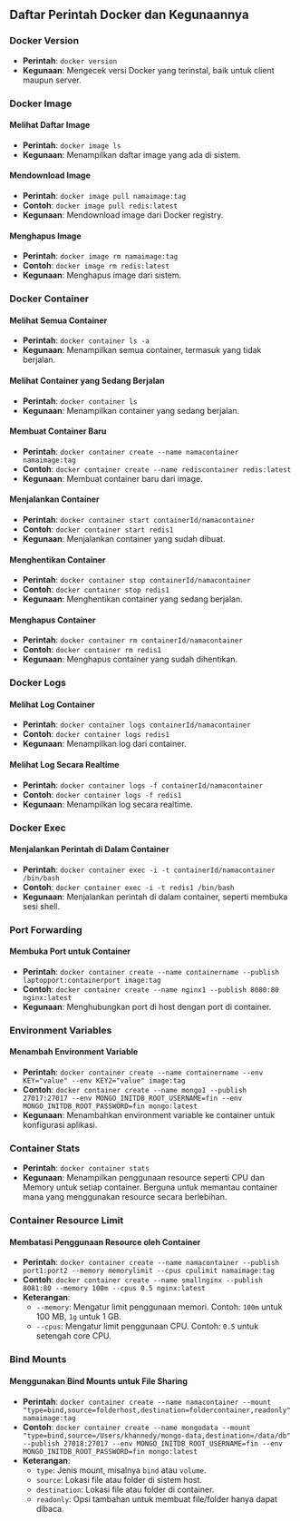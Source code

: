 ## Daftar Perintah Docker dan Kegunaannya

### Docker Version

- **Perintah**: `docker version`
- **Kegunaan**: Mengecek versi Docker yang terinstal, baik untuk client maupun server.

### Docker Image

#### Melihat Daftar Image
- **Perintah**: `docker image ls`
- **Kegunaan**: Menampilkan daftar image yang ada di sistem.

#### Mendownload Image
- **Perintah**: `docker image pull namaimage:tag`
- **Contoh**: `docker image pull redis:latest`
- **Kegunaan**: Mendownload image dari Docker registry.

#### Menghapus Image
- **Perintah**: `docker image rm namaimage:tag`
- **Contoh**: `docker image rm redis:latest`
- **Kegunaan**: Menghapus image dari sistem.

### Docker Container

#### Melihat Semua Container
- **Perintah**: `docker container ls -a`
- **Kegunaan**: Menampilkan semua container, termasuk yang tidak berjalan.

#### Melihat Container yang Sedang Berjalan
- **Perintah**: `docker container ls`
- **Kegunaan**: Menampilkan container yang sedang berjalan.

#### Membuat Container Baru
- **Perintah**: `docker container create --name namacontainer namaimage:tag`
- **Contoh**: `docker container create --name rediscontainer redis:latest`
- **Kegunaan**: Membuat container baru dari image.

#### Menjalankan Container
- **Perintah**: `docker container start containerId/namacontainer`
- **Contoh**: `docker container start redis1`
- **Kegunaan**: Menjalankan container yang sudah dibuat.

#### Menghentikan Container
- **Perintah**: `docker container stop containerId/namacontainer`
- **Contoh**: `docker container stop redis1`
- **Kegunaan**: Menghentikan container yang sedang berjalan.

#### Menghapus Container
- **Perintah**: `docker container rm containerId/namacontainer`
- **Contoh**: `docker container rm redis1`
- **Kegunaan**: Menghapus container yang sudah dihentikan.

### Docker Logs

#### Melihat Log Container
- **Perintah**: `docker container logs containerId/namacontainer`
- **Contoh**: `docker container logs redis1`
- **Kegunaan**: Menampilkan log dari container.

#### Melihat Log Secara Realtime
- **Perintah**: `docker container logs -f containerId/namacontainer`
- **Contoh**: `docker container logs -f redis1`
- **Kegunaan**: Menampilkan log secara realtime.

### Docker Exec

#### Menjalankan Perintah di Dalam Container
- **Perintah**: `docker container exec -i -t containerId/namacontainer /bin/bash`
- **Contoh**: `docker container exec -i -t redis1 /bin/bash`
- **Kegunaan**: Menjalankan perintah di dalam container, seperti membuka sesi shell.

### Port Forwarding

#### Membuka Port untuk Container
- **Perintah**: `docker container create --name containername --publish laptopport:containerport image:tag`
- **Contoh**: `docker container create --name nginx1 --publish 8080:80 nginx:latest`
- **Kegunaan**: Menghubungkan port di host dengan port di container.

### Environment Variables

#### Menambah Environment Variable
- **Perintah**: `docker container create --name containername --env KEY="value" --env KEY2="value" image:tag`
- **Contoh**: `docker container create --name mongo1 --publish 27017:27017 --env MONGO_INITDB_ROOT_USERNAME=fin --env MONGO_INITDB_ROOT_PASSWORD=fin mongo:latest`
- **Kegunaan**: Menambahkan environment variable ke container untuk konfigurasi aplikasi.

### Container Stats

- **Perintah**: `docker container stats`
- **Kegunaan**: Menampilkan penggunaan resource seperti CPU dan Memory untuk setiap container. Berguna untuk memantau container mana yang menggunakan resource secara berlebihan.

### Container Resource Limit

#### Membatasi Penggunaan Resource oleh Container
- **Perintah**: `docker container create --name namacontainer --publish port1:port2 --memory memorylimit --cpus cpulimit namaimage:tag`
- **Contoh**: `docker container create --name smallnginx --publish 8081:80 --memory 100m --cpus 0.5 nginx:latest`
- **Keterangan**:
    - `--memory`: Mengatur limit penggunaan memori. Contoh: `100m` untuk 100 MB, `1g` untuk 1 GB.
    - `--cpus`: Mengatur limit penggunaan CPU. Contoh: `0.5` untuk setengah core CPU.

### Bind Mounts

#### Menggunakan Bind Mounts untuk File Sharing
- **Perintah**: `docker container create --name namacontainer --mount "type=bind,source=folderhost,destination=foldercontainer,readonly" namaimage:tag`
- **Contoh**: `docker container create --name mongodata --mount "type=bind,source=/Users/khannedy/mongo-data,destination=/data/db" --publish 27018:27017 --env MONGO_INITDB_ROOT_USERNAME=fin --env MONGO_INITDB_ROOT_PASSWORD=fin mongo:latest`
- **Keterangan**:
    - `type`: Jenis mount, misalnya `bind` atau `volume`.
    - `source`: Lokasi file atau folder di sistem host.
    - `destination`: Lokasi file atau folder di container.
    - `readonly`: Opsi tambahan untuk membuat file/folder hanya dapat dibaca.

